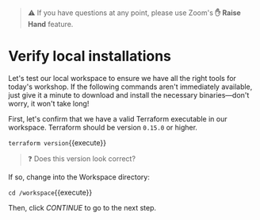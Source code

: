 > ⚠️ If you have questions at any point, please use Zoom's **✋ Raise Hand** feature.

# Verify local installations

Let's test our local workspace to ensure we have all the right tools for today's workshop. If the following commands aren't immediately available, just give it a minute to download and install the necessary binaries—don't worry, it won't take long!

First, let's confirm that we have a valid Terraform executable in our workspace. Terraform should be version `0.15.0` or higher.

`terraform version`{{execute}}

> ❓ Does this version look correct?

If so, change into the Workspace directory:

`cd /workspace`{{execute}}

Then, click _CONTINUE_ to go to the next step.
